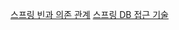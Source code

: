 [스프링 빈과 의존 관계](https://kihyunhong.tistory.com/139)
[스프링 DB 접근 기술](https://kihyunhong.tistory.com/141)
